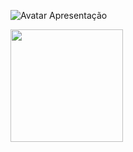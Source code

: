 

![Avatar Apresentação](https://github.com/data1991/data1991/assets/144493849/6618efcb-8df4-450e-8051-ed55682105ba)

<div>
<a href="https://github.com/data1991">
<img loading="lazy" height="180em" src="https://github-readme-stats.vercel.app/api?username=data1991&show_icons=true&theme=dracula&include_all_commits=true&count_private=true"/>
</div>
